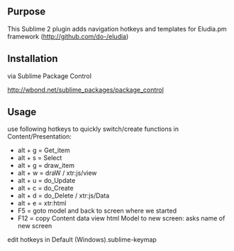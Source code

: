 
Purpose
---

This Sublime 2 plugin adds navigation hotkeys and templates for Eludia.pm framework (http://github.com/do-/eludia)

Installation
---

via Sublime Package Control

http://wbond.net/sublime_packages/package_control

Usage
---

use following hotkeys to quickly switch/create functions in Content/Presentation:

* alt + g = Get_item
* alt + s = Select
* alt + g = draw_item
* alt + w = draW / xtr:js/view
* alt + u = do_Update
* alt + c = do_Create
* alt + d = do_Delete / xtr:js/Data
* alt + e = xtr:html
* F5      = goto model and back to screen where we started
* F12     = copy Content data view html Model to new screen: asks name of new screen
	
edit hotkeys in Default (Windows).sublime-keymap
